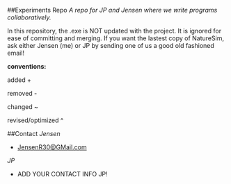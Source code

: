 ##Experiments Repo
*A repo for JP and Jensen where we write programs collaboratively.*

In this repository, the .exe is NOT updated with the project. It is ignored for ease of committing and merging. If you want the lastest copy of NatureSim, ask either Jensen (me) or JP by sending one of us a good old fashioned email!

**conventions:**

added				+

removed			-

changed			~

revised/optimized	^

##Contact
*Jensen*
- JensenR30@GMail.com

*JP*
- ADD YOUR CONTACT INFO JP!